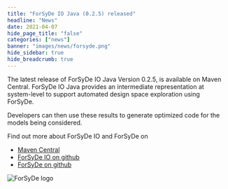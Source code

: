 ```yaml
---
title: "ForSyDe IO Java (0.2.5) released"
headline: "News"
date: 2021-04-07
hide_page_title: "false"
categories: ["news"]
banner: "images/news/forsyde.png"
hide_sidebar: true
hide_breadcrumb: true
---
```


The latest release of ForSyDe IO Java Version 0.2.5, is available on Maven Central.  ForSyDe IO Java provides an intermediate representation at system-level to support automated design space exploration using ForSyDe.

<!--more-->

Developers can then use these results to generate optimized code for the models being considered. 

Find out more about ForSyDe IO and ForSyDe on 
*  [Maven Central](https://search.maven.org/artifact/io.github.forsyde/forsyde-io-java)
* [ForSyDe IO on github](https://forsyde.github.io/forsyde-io/)
* [ForSyDe on github](https://github.com/forsyde/IDeSyDe)


![ForSyDe logo](/images/news/forsyde.png)



